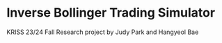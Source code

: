 # Inverse Bollinger Trading Simulator
 KRISS 23/24 Fall Research project by Judy Park and Hangyeol Bae
